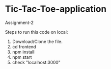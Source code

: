 # Tic-Tac-Toe-application
Assignment-2

Steps to run this code on local:

1) Download/Clone the file.
2) cd frontend
3) npm install
4) npm start
5) check "localhost:3000"
